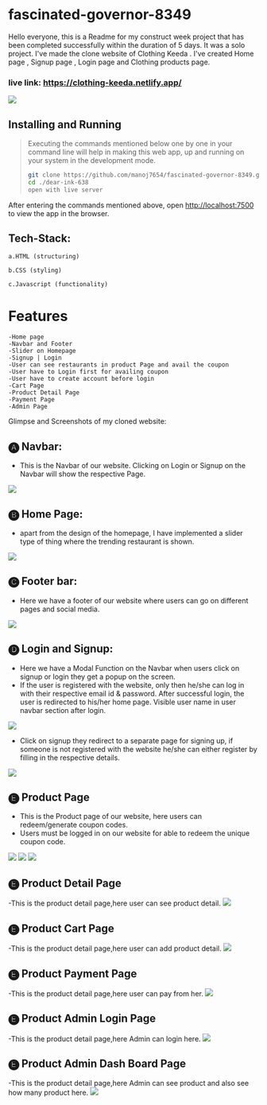# fascinated-governor-8349
Hello everyone, this is a Readme for my construct week project that has been completed successfully within the duration of 5 days. It was a solo project. I've made the clone website of Clothing Keeda . I've created Home page , Signup page , Login page and Clothing products page.

### live link: https://clothing-keeda.netlify.app/

<img src="https://www.linkpicture.com/q/9999-2.png">

## Installing and Running
> Executing the commands mentioned below one by one in your command line will help in making this web app, up and running on your system in the development mode.
> 
> ```bash
> git clone https://github.com/manoj7654/fascinated-governor-8349.git
> cd ./dear-ink-638
> open with live server

After entering the commands mentioned above, open [http://localhost:7500](http://localhost:7500) to view the app in the browser.

## Tech-Stack:

    a.HTML (structuring)

    b.CSS (styling)

    c.Javascript (functionality)
    
# Features

    -Home page
    -Navbar and Footer
    -Slider on Homepage
    -Signup | Login
    -User can see restaurants in product Page and avail the coupon 
    -User have to Login first for availing coupon
    -User have to create account before login
    -Cart Page
    -Product Detail Page
    -Payment Page
    -Admin Page

Glimpse and Screenshots of my cloned website:

## 🅐 Navbar:

- This is the Navbar of our website. Clicking on Login or Signup on the Navbar will show the respective Page.

<img src="https://www.linkpicture.com/q/nav.png">

## 🅑 Home Page:

- apart from the design of the homepage, I have implemented a slider type of thing where the trending restaurant is shown.

<img src="https://www.linkpicture.com/q/Screenshot-328_2.png">

## 🅒 Footer bar:

- Here we have a footer of our website where users can go on different pages and social media.

<img src="https://www.linkpicture.com/q/Screenshot-331_4.png">

## 🅓 Login and Signup:

- Here we have a Modal Function on the Navbar when users click on signup or login they get a popup on the screen.
- If the user is registered with the website, only then he/she can log in with their respective email id & password. After successful login, the user is redirected to his/her home page. Visible user name in user navbar section after login.

<img src="https://www.linkpicture.com/q/Screenshot-335_3.png">

- Click on signup they redirect to a separate page for signing up, if someone is not registered with the website he/she can either register by filling in the respective details.

<img src="https://www.linkpicture.com/q/Screenshot-334_4.png">


## 🅔 Product Page

- This is the Product page of our website, here users can redeem/generate coupon codes.
- Users must be logged in on our website for able to redeem the unique coupon code.

<img src="https://www.linkpicture.com/q/Screenshot-327_4.png">

<img src="https://www.linkpicture.com/q/Screenshot-337_3.png">

<img src="https://www.linkpicture.com/q/Screenshot-340_1.png">

## 🅔 Product Detail Page
-This is the product detail page,here user can see product detail.
<img src="https://www.linkpicture.com/q/Screenshot-326_1.png">

## 🅔 Product Cart Page

-This is the product detail page,here user can add product detail.
<img src="https://www.linkpicture.com/q/Screenshot-338_2.png">

## 🅔 Product Payment Page

-This is the product detail page,here user can pay from her.
<img src="https://www.linkpicture.com/q/Screenshot-333_2.png">

## 🅔 Product Admin Login Page

-This is the product detail page,here Admin can login here.
<img src="https://www.linkpicture.com/q/Screenshot-336_3.png">


## 🅔 Product Admin Dash Board Page

-This is the product detail page,here Admin can see product and also  see how many product  here.
<img src="https://www.linkpicture.com/q/Screenshot-325_4.png">

